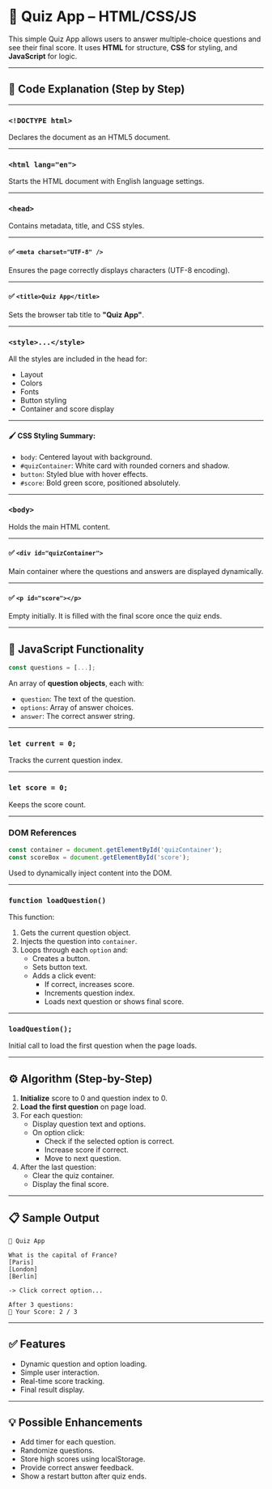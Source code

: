 
# 🧠 Quiz App – HTML/CSS/JS

This simple Quiz App allows users to answer multiple-choice questions and see their final score. It uses **HTML** for structure, **CSS** for styling, and **JavaScript** for logic.

---

## 🔧 Code Explanation (Step by Step)

---

### `<!DOCTYPE html>`

Declares the document as an HTML5 document.

---

### `<html lang="en">`

Starts the HTML document with English language settings.

---

### `<head>`

Contains metadata, title, and CSS styles.

---

#### ✅ `<meta charset="UTF-8" />`

Ensures the page correctly displays characters (UTF-8 encoding).

---

#### ✅ `<title>Quiz App</title>`

Sets the browser tab title to **"Quiz App"**.

---

### `<style>...</style>`

All the styles are included in the head for:

- Layout
- Colors
- Fonts
- Button styling
- Container and score display

---

#### 🖌️ CSS Styling Summary:

- `body`: Centered layout with background.
- `#quizContainer`: White card with rounded corners and shadow.
- `button`: Styled blue with hover effects.
- `#score`: Bold green score, positioned absolutely.

---

### `<body>`

Holds the main HTML content.

---

#### ✅ `<div id="quizContainer">`

Main container where the questions and answers are displayed dynamically.

---

#### ✅ `<p id="score"></p>`

Empty initially. It is filled with the final score once the quiz ends.

---

## 🎯 JavaScript Functionality

```js
const questions = [...];
```

An array of **question objects**, each with:
- `question`: The text of the question.
- `options`: Array of answer choices.
- `answer`: The correct answer string.

---

### `let current = 0;`

Tracks the current question index.

---

### `let score = 0;`

Keeps the score count.

---

### DOM References

```js
const container = document.getElementById('quizContainer');
const scoreBox = document.getElementById('score');
```

Used to dynamically inject content into the DOM.

---

### `function loadQuestion()`

This function:
1. Gets the current question object.
2. Injects the question into `container`.
3. Loops through each `option` and:
   - Creates a button.
   - Sets button text.
   - Adds a click event:
     - If correct, increases score.
     - Increments question index.
     - Loads next question or shows final score.

---

### `loadQuestion();`

Initial call to load the first question when the page loads.

---

## ⚙️ Algorithm (Step-by-Step)

1. **Initialize** score to 0 and question index to 0.
2. **Load the first question** on page load.
3. For each question:
   - Display question text and options.
   - On option click:
     - Check if the selected option is correct.
     - Increase score if correct.
     - Move to next question.
4. After the last question:
   - Clear the quiz container.
   - Display the final score.

---

## 📋 Sample Output

```
🧠 Quiz App

What is the capital of France?
[Paris]
[London]
[Berlin]

-> Click correct option...

After 3 questions:
🎉 Your Score: 2 / 3
```

---

## ✅ Features

- Dynamic question and option loading.
- Simple user interaction.
- Real-time score tracking.
- Final result display.

---

## 💡 Possible Enhancements

- Add timer for each question.
- Randomize questions.
- Store high scores using localStorage.
- Provide correct answer feedback.
- Show a restart button after quiz ends.
